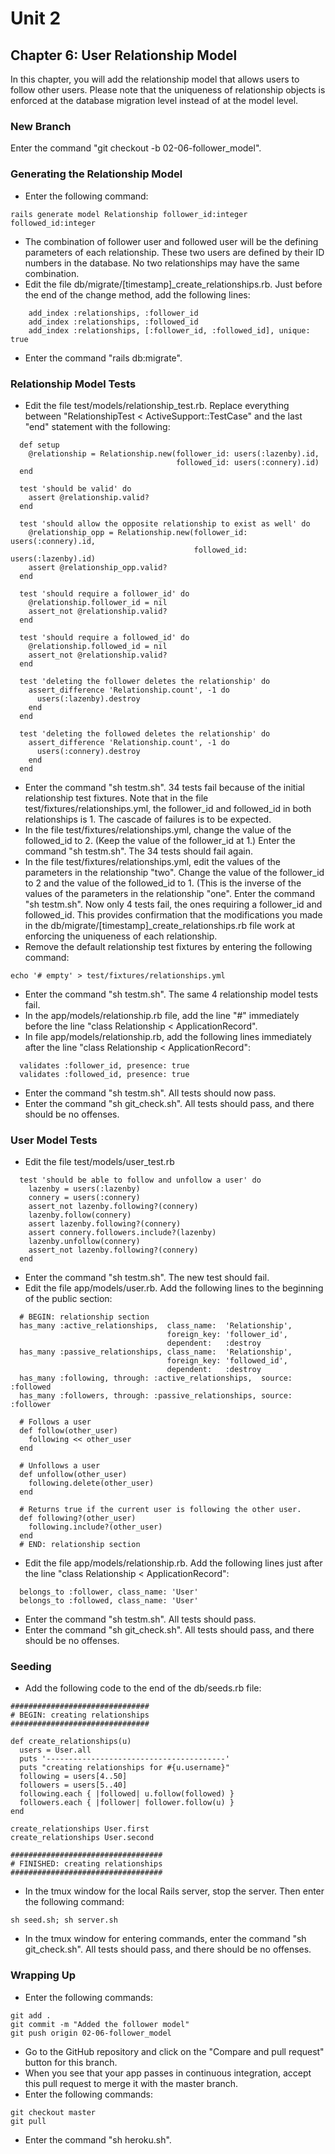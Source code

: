 # Unit 2
## Chapter 6: User Relationship Model

In this chapter, you will add the relationship model that allows users to follow other users.  Please note that the uniqueness of relationship objects is enforced at the database migration level instead of at the model level.

### New Branch
Enter the command "git checkout -b 02-06-follower_model".

### Generating the Relationship Model
* Enter the following command:
```
rails generate model Relationship follower_id:integer followed_id:integer
```
* The combination of follower user and followed user will be the defining parameters of each relationship.  These two users are defined by their ID numbers in the database.  No two relationships may have the same combination.
* Edit the file db/migrate/[timestamp]_create_relationships.rb.  Just before the end of the change method, add the following lines:
```
    add_index :relationships, :follower_id
    add_index :relationships, :followed_id
    add_index :relationships, [:follower_id, :followed_id], unique: true
```
* Enter the command "rails db:migrate".

### Relationship Model Tests
* Edit the file test/models/relationship_test.rb.  Replace everything between "RelationshipTest < ActiveSupport::TestCase" and the last "end" statement with the following:
```
  def setup
    @relationship = Relationship.new(follower_id: users(:lazenby).id,
                                     followed_id: users(:connery).id)
  end

  test 'should be valid' do
    assert @relationship.valid?
  end

  test 'should allow the opposite relationship to exist as well' do
    @relationship_opp = Relationship.new(follower_id: users(:connery).id,
                                         followed_id: users(:lazenby).id)
    assert @relationship_opp.valid?
  end

  test 'should require a follower_id' do
    @relationship.follower_id = nil
    assert_not @relationship.valid?
  end

  test 'should require a followed_id' do
    @relationship.followed_id = nil
    assert_not @relationship.valid?
  end

  test 'deleting the follower deletes the relationship' do
    assert_difference 'Relationship.count', -1 do
      users(:lazenby).destroy
    end
  end

  test 'deleting the followed deletes the relationship' do
    assert_difference 'Relationship.count', -1 do
      users(:connery).destroy
    end
  end
```
* Enter the command "sh testm.sh".  34 tests fail because of the initial relationship test fixtures.  Note that in the file test/fixtures/relationships.yml, the follower_id and followed_id in both relationships is 1.  The cascade of failures is to be expected.
* In the file test/fixtures/relationships.yml, change the value of the followed_id to 2.  (Keep the value of the follower_id at 1.)  Enter the command "sh testm.sh".  The 34 tests should fail again.
* In the file test/fixtures/relationships.yml, edit the values of the parameters in the relationship "two".  Change the value of the follower_id to 2 and the value of the followed_id to 1.  (This is the inverse of the values of the parameters in the relationship "one".  Enter the command "sh testm.sh".  Now only 4 tests fail, the ones requiring a follower_id and followed_id.  This provides confirmation that the modifications you made in the db/migrate/[timestamp]_create_relationships.rb file work at enforcing the uniqueness of each relationship.
* Remove the default relationship test fixtures by entering the following command:
```
echo '# empty' > test/fixtures/relationships.yml
```
* Enter the command "sh testm.sh".  The same 4 relationship model tests fail.
* In the app/models/relationship.rb file, add the line "#" immediately before the line "class Relationship < ApplicationRecord".
* In file app/models/relationship.rb, add the following lines immediately after the line "class Relationship < ApplicationRecord":
```
  validates :follower_id, presence: true
  validates :followed_id, presence: true
```
* Enter the command "sh testm.sh".  All tests should now pass.
* Enter the command "sh git_check.sh".  All tests should pass, and there should be no offenses.

### User Model Tests
* Edit the file test/models/user_test.rb
```
  test 'should be able to follow and unfollow a user' do
    lazenby = users(:lazenby)
    connery = users(:connery)
    assert_not lazenby.following?(connery)
    lazenby.follow(connery)
    assert lazenby.following?(connery)
    assert connery.followers.include?(lazenby)
    lazenby.unfollow(connery)
    assert_not lazenby.following?(connery)
  end
```
* Enter the command "sh testm.sh".  The new test should fail.
* Edit the file app/models/user.rb.  Add the following lines to the beginning of the public section:
```
  # BEGIN: relationship section
  has_many :active_relationships,  class_name:  'Relationship',
                                   foreign_key: 'follower_id',
                                   dependent:   :destroy
  has_many :passive_relationships, class_name:  'Relationship',
                                   foreign_key: 'followed_id',
                                   dependent:   :destroy
  has_many :following, through: :active_relationships,  source: :followed
  has_many :followers, through: :passive_relationships, source: :follower

  # Follows a user
  def follow(other_user)
    following << other_user
  end

  # Unfollows a user
  def unfollow(other_user)
    following.delete(other_user)
  end

  # Returns true if the current user is following the other user.
  def following?(other_user)
    following.include?(other_user)
  end
  # END: relationship section
```
* Edit the file app/models/relationship.rb.  Add the following lines just after the line "class Relationship < ApplicationRecord":
```
  belongs_to :follower, class_name: 'User'
  belongs_to :followed, class_name: 'User'
```
* Enter the command "sh testm.sh".  All tests should pass.
* Enter the command "sh git_check.sh".  All tests should pass, and there should be no offenses.

### Seeding
* Add the following code to the end of the db/seeds.rb file:
```
###############################
# BEGIN: creating relationships
###############################

def create_relationships(u)
  users = User.all
  puts '----------------------------------------'
  puts "creating relationships for #{u.username}"
  following = users[4..50]
  followers = users[5..40]
  following.each { |followed| u.follow(followed) }
  followers.each { |follower| follower.follow(u) }
end

create_relationships User.first
create_relationships User.second

##################################
# FINISHED: creating relationships
##################################
```
* In the tmux window for the local Rails server, stop the server.  Then enter the following command:
```
sh seed.sh; sh server.sh
```
* In the tmux window for entering commands, enter the command "sh git_check.sh".  All tests should pass, and there should be no offenses.

### Wrapping Up
* Enter the following commands:
```
git add .
git commit -m "Added the follower model"
git push origin 02-06-follower_model
```
* Go to the GitHub repository and click on the "Compare and pull request" button for this branch.
* When you see that your app passes in continuous integration, accept this pull request to merge it with the master branch.
* Enter the following commands:
```
git checkout master
git pull
```
* Enter the command "sh heroku.sh".
